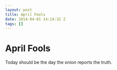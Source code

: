 ```yaml
---
layout: post
title: April Fools
date: 2014-04-01 14:14:32 Z
tags: []
---
```

# April Fools

Today should be the day the onion reports the truth.
